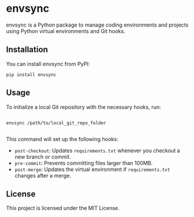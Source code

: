 # envsync

envsync is a Python package to manage coding environments and projects using Python virtual environments and Git hooks.

## Installation

You can install envsync from PyPI:

```
pip install envsync
```

## Usage


To initialize a local Git repository with the necessary hooks, run:

```

envsync /path/to/local_git_repo_folder
```

```

```

This command will set up the following hooks:

* `post-checkout`: Updates `requirements.txt` whenever you checkout a new branch or commit.
* `pre-commit`: Prevents committing files larger than 100MB.
* `post-merge`: Updates the virtual environment if `requirements.txt` changes after a merge.


## License 


This project is licensed under the MIT License.
